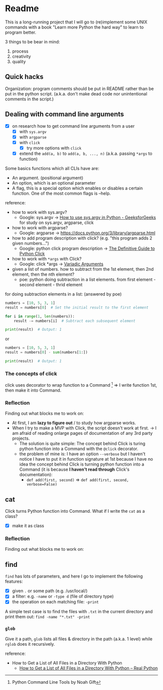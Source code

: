 # Readme

This is a long-running project that I will go to (re)implement some UNIX commands with a book "Learn more Python the hard way" to learn to program better.

3 things to be bear in mind:
1. process
2. creativity
3. quality

## Quick hacks

Organization: program comments should be put in README rather than be put in the python script. (a.k.a. don't make dead code nor unintentional comments in the script.)

## Dealing with command line arguments

- [x] on research how to get command line arguments from a user
    - [x] with `sys.argv`
    - [x] with `argparse`
    - [x] with `click`
        - [x] try more options with `click` 
    - [x] extend the `add(a, b)` to `add(a, b, ..., n)` (a.k.a. passing `*args` to function)

Some basics functions which all CLIs have are:
- An argument. (positional argument)
- An option, which is an optional parameter
- A flag, this is a special option which enables or disables a certain function. One of the most common flags is –help.

reference:
- how to work with sys.argv?
    - Google: sys.argv -> [How to use sys.argv in Python - GeeksforGeeks](https://www.geeksforgeeks.org/how-to-use-sys-argv-in-python/) for study on sys.argv, argparse, click
- how to work with argparse?
    - Google: argparse -> https://docs.python.org/3/library/argparse.html
- how to add program description with click? (e.g. "this program adds 2 given numbers...")
    - Google: python click program description -> [The Definitive Guide to Python Click](https://www.assemblyai.com/blog/the-definitive-guide-to-python-click/#:~:text=Click%2C%20or%20“Command%20Line%20Interface,loading%20of%20subcommands%20at%20runtime.)
- how to work with `*args` with Click?
    - Google: click *args -> [Variadic Arguments](https://click.palletsprojects.com/en/8.1.x/arguments/)
- given a list of numbers. how to subtract from the 1st element, then 2nd element, then the nth element?
    - poe: python doing subtraction in a list elements. from first element - second element - thrid element

for doing subtraction elements in a list: (answered by poe)
```python
numbers = [10, 5, 3, 1]
result = numbers[0]  # Set the initial result to the first element

for i in range(1, len(numbers)):
    result -= numbers[i]  # Subtract each subsequent element

print(result)  # Output: 1
```

or 
```python
numbers = [10, 5, 3, 1]
result = numbers[0] - sum(numbers[1:])

print(result)  # Output: 1
```

### The concepts of click

click uses decorator to wrap function to a Command [^click]
=> I write function 1st, then make it into Command.

[^click]: Python Command Line Tools by Noah Gift 

### Reflection

Finding out what blocks me to work on:
- At first, I am **lazy to figure out** / to study how argparse works.
- When I try to make a MVP with Click, the script doesn't work at first. -> I am afraid of reading onlarge pages of documentation of any 3rd party projects.
    - The solution is quite simple: The concept behind Click is turing python function into a Command with the `@click` decorator.
    - the problem of mine is: I have an option `--verbose` but I haven't notice I have to put it in function signature at 1st because I have no idea the concept behind Click is turning python function into a Command (it is because **I haven't read through** Click's documentation):
        - `def add(first, second)` => `def add(first, second, verbose=False)` 


## cat

Click turns Python function into Command.
What if I write the `cat` as a class?

- [x] make it as class

### Reflection

Finding out what blocks me to work on:

## find

`find` has lots of parameters, and here I go to implement the following features:
- [x] given `.` or some path (e.g. /usr/local/)
- [x] a filter: e.g. `-name` or `-type d` (file of directory type)
- [x] the operation on each matching file: `-print`

A simple test case is to find the files with `.txt` in the current directory and print them out: `find -name "*.txt" -print`

### `glob`

Give it a path, `glob` lists all files & directory in the path (a.k.a. 1 level) while `rglob` does it recursively.

reference:
- How to Get a List of All Files in a Directory With Python
    - [How to Get a List of All Files in a Directory With Python – Real Python](https://realpython.com/get-all-files-in-directory-python/)